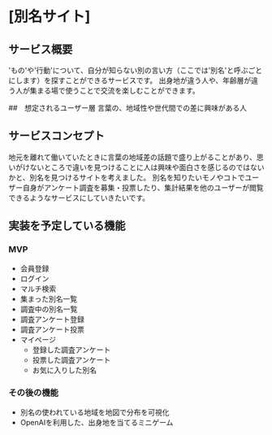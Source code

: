 # [別名サイト]

## サービス概要
'もの'や'行動'について、自分が知らない別の言い方（ここでは'別名'と呼ぶごとにします）を探すことができるサービスです。
出身地が違う人や、年齢層が違う人が集まる場で使うことで交流を楽しむことができます。

##　想定されるユーザー層
言葉の、地域性や世代間での差に興味がある人


## サービスコンセプト
地元を離れて働いていたときに言葉の地域差の話題で盛り上がることがあり、思いがけないところで違いを見つけることに人は興味や面白さを感じるのではないかと、別名を見つけるサイトを考えました。
別名を知りたいモノやコトでユーザー自身がアンケート調査を募集・投票したり、集計結果を他のユーザーが閲覧できるようなサービスにしていきたいです。

## 実装を予定している機能
### MVP
* 会員登録
* ログイン
* マルチ検索
* 集まった別名一覧
* 調査中の別名一覧
* 調査アンケート登録
* 調査アンケート投票
* マイページ
  * 登録した調査アンケート
  * 投票した調査アンケート
  * お気に入りした別名


### その後の機能
* 別名の使われている地域を地図で分布を可視化
* OpenAIを利用した、出身地を当てるミニゲーム
